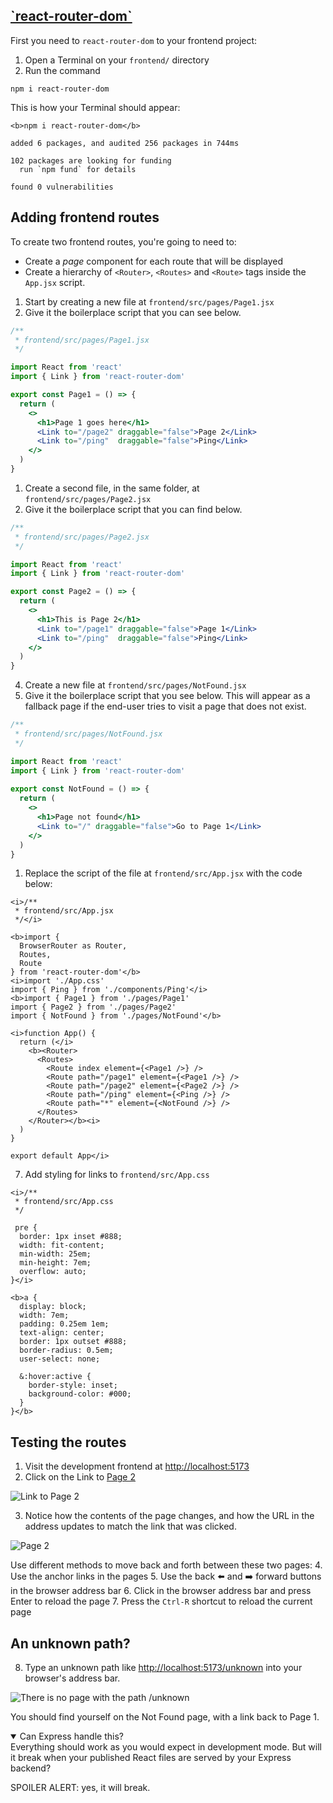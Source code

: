 <!-- react router dom -->
<section
  id="react-router-dom"
  aria-labelledby="react-router-dom"
  data-item="react-router-dom"
>
  <h2><a href="#react-router-dom">`react-router-dom`</a></h2>

First you need to  `react-router-dom` to your frontend project:

1. Open a Terminal on your `frontend/` directory
2. Run the command
```bash-w
npm i react-router-dom
```

This is how your Terminal should appear:

```bash-#
<b>npm i react-router-dom</b>

added 6 packages, and audited 256 packages in 744ms

102 packages are looking for funding
  run `npm fund` for details

found 0 vulnerabilities
```

## Adding frontend routes

To create two frontend routes, you're going to need to:

* Create a _page_ component for each route that will be displayed
* Create a hierarchy of `<Router>`, `<Routes>` and `<Route>` tags inside the `App.jsx` script.

1. Start by creating a new file at `frontend/src/pages/Page1.jsx`
2. Give it the boilerplace script that you can see below.

```jsx
/**
 * frontend/src/pages/Page1.jsx
 */

import React from 'react'
import { Link } from 'react-router-dom'

export const Page1 = () => {
  return (
    <>
      <h1>Page 1 goes here</h1>
      <Link to="/page2" draggable="false">Page 2</Link>
      <Link to="/ping"  draggable="false">Ping</Link>
    </>
  )
}
```

1. Create a second file, in the same folder,  at `frontend/src/pages/Page2.jsx`
2. Give it the boilerplace script that you can find below.
```jsx
/**
 * frontend/src/pages/Page2.jsx
 */

import React from 'react'
import { Link } from 'react-router-dom'

export const Page2 = () => {
  return (
    <>
      <h1>This is Page 2</h1>
      <Link to="/page1" draggable="false">Page 1</Link>
      <Link to="/ping"  draggable="false">Ping</Link>
    </>
  )
}
```

4. Create a new file at `frontend/src/pages/NotFound.jsx`
5. Give it the boilerplace script that you see below. This will appear as a fallback page if the end-user tries to visit a page that does not exist.

```jsx
/**
 * frontend/src/pages/NotFound.jsx
 */

import React from 'react'
import { Link } from 'react-router-dom'
  
export const NotFound = () => {  
  return (
    <>
      <h1>Page not found</h1>
      <Link to="/" draggable="false">Go to Page 1</Link>
    </>
  )
}
```

1. Replace the script of the file at `frontend/src/App.jsx` with the code below:
```jsx-
<i>/**
 * frontend/src/App.jsx
 */</i>
 
<b>import {
  BrowserRouter as Router,
  Routes,
  Route
} from 'react-router-dom'</b>
<i>import './App.css'
import { Ping } from './components/Ping'</i>
<b>import { Page1 } from './pages/Page1'
import { Page2 } from './pages/Page2'
import { NotFound } from './pages/NotFound'</b>

<i>function App() {
  return (</i>
    <b><Router>
      <Routes>
        <Route index element={<Page1 />} />
        <Route path="/page1" element={<Page1 />} />
        <Route path="/page2" element={<Page2 />} />
        <Route path="/ping" element={<Ping />} />
        <Route path="*" element={<NotFound />} />
      </Routes>
    </Router></b><i>
  )
}

export default App</i>
```

7. Add styling for links to `frontend/src/App.css`
```css-
<i>/**
 * frontend/src/App.css
 */

 pre {
  border: 1px inset #888;
  width: fit-content;
  min-width: 25em;
  min-height: 7em;
  overflow: auto;
}</i>

<b>a {
  display: block;
  width: 7em;
  padding: 0.25em 1em;
  text-align: center;
  border: 1px outset #888;
  border-radius: 0.5em;
  user-select: none;

  &:hover:active {
    border-style: inset;
    background-color: #000;
  }
}</b>
```

## Testing  the routes

1. Visit the development frontend at [http://localhost:5173](http://localhost:5173)
2. Click on the Link to [Page 2](http://localhost:5173/page2)

![Link to Page 2](images/LinkPage2.webp)


3. Notice how the contents of the page changes, and how the URL in the address updates to match the link that was clicked.

![Page 2](images/page2.webp)


Use different methods to move back and forth between these two pages:
   4. Use the anchor links in the pages
   5. Use the back ⬅️ and ➡️ forward buttons in the browser address bar
   6. Click in the browser address bar and press Enter to reload the page
   7. Press the `Ctrl-R` shortcut to reload the current page

## An unknown path?

8. Type an unknown path like [http://localhost:5173/unknown](http://localhost:5173/unknown) into your browser's address bar.
   
![There is no page with the path `/unknown`](images/notFound.webp)


You should find yourself on the Not Found page, with a link back to Page 1.

<details class="pivot" open>
<summary>Can Express handle this?</summary>
Everything should work as you would expect in development mode. But will it break when your published React files are served by your Express backend?

SPOILER ALERT: yes, it will break.

</details>
</section>